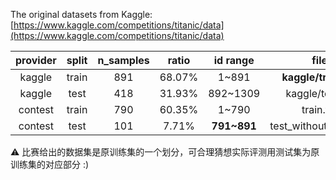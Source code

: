 The original datasets from Kaggle: [https://www.kaggle.com/competitions/titanic/data](https://www.kaggle.com/competitions/titanic/data)

| provider | split | n_samples | ratio | id range | file |
| :-: | :-: | :-: | :-: | :-: | :-: |
| kaggle  | train | 891 | 68.07% |   1~891  | **kaggle/train.txt** |
| kaggle  | test  | 418 | 31.93% | 892~1309 | kaggle/test.txt |
| contest | train | 790 | 60.35% |   1~790  | train.txt |
| contest | test  | 101 |  7.71% | **791~891** | test_without_label.txt |

⚠ 比赛给出的数据集是原训练集的一个划分，可合理猜想实际评测用测试集为原训练集的对应部分 :)
